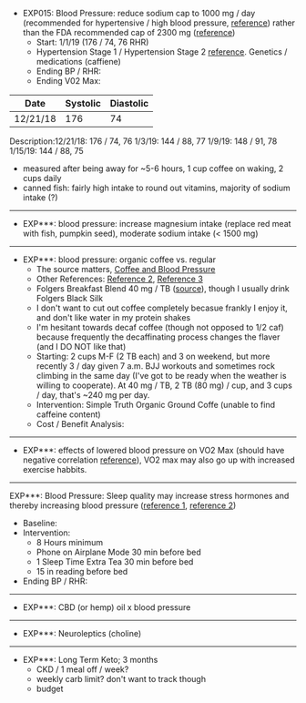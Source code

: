 
- EXP015:  Blood Pressure: reduce sodium cap to 1000 mg / day (recommended for hypertensive / high blood pressure, [reference](https://www.heart.org/en/health-topics/high-blood-pressure/changes-you-can-make-to-manage-high-blood-pressure/shaking-the-salt-habit-to-lower-high-blood-pressure)) rather than the FDA recommended cap of 2300 mg ([reference](https://www.fda.gov/food/resourcesforyou/consumers/ucm315393.htm))
  - Start:  1/1/19 (176 / 74, 76 RHR)
  - Hypertension Stage 1 / Hypertension Stage 2 [reference](https://www.heart.org/en/health-topics/high-blood-pressure/understanding-blood-pressure-readings).  Genetics / medications (caffiene)
  - Ending BP / RHR:
  - Ending V02 Max:

| Date | Systolic | Diastolic |
| ---- | -------- | --------- |
| 12/21/18 | 176 | 74 |

Description:12/21/18: 176  / 74, 76
1/3/19:  144 / 88, 77
1/9/19:  148 / 91, 78
1/15/19:  144 / 88, 75

* measured after being away for ~5-6 hours, 1 cup coffee on waking, 2 cups daily
* canned fish: fairly high intake to round out vitamins, majority of sodium intake (?)

---

- EXP***:  blood pressure:  increase magnesium intake (replace red meat with fish, pumpkin seed), moderate sodium intake (< 1500 mg)

---

- EXP***:  blood pressure:  organic coffee vs. regular
  - The source matters, [Coffee and Blood Pressure](https://www.health.harvard.edu/newsletter_article/Coffee_and_your_blood_pressure)
  - Other References:  [Reference 2](https://www.webmd.com/hypertension-high-blood-pressure/news/20020517/caffeines-effect-on-blood-pressure#1), [Reference 3](https://www.mayoclinic.org/diseases-conditions/high-blood-pressure/expert-answers/blood-pressure/faq-20058543)
  - Folgers Breakfast Blend 40 mg / TB ([source](https://cspinet.org/eating-healthy/ingredients-of-concern/caffeine-chart)), though I usually drink Folgers Black Silk
  - I don't want to cut out coffee completely becasue frankly I enjoy it, and don't like water in my protein shakes
  - I'm hesitant towards decaf coffee (though not opposed to 1/2 caf) because frequently the decaffinating process changes the flaver (and I DO NOT like that)
  - Starting:  2 cups M-F (2 TB each) and 3 on weekend, but more recently 3 / day given 7 a.m. BJJ workouts and sometimes rock climbing in the same day (I've got to be ready when the weather is willing to cooperate).  At 40 mg / TB, 2 TB (80 mg) / cup, and 3 cups / day, that's ~240 mg per day.
  - Intervention:  Simple Truth Organic Ground Coffe (unable to find caffeine content)
  - Cost / Benefit Analysis:

---

- EXP***:  effects of lowered blood pressure on VO2 Max (should have negative correlation [reference](https://www.ncbi.nlm.nih.gov/pubmed/25460373)), VO2 max may also go up with increased exercise habbits.

---

EXP***:  Blood Pressure:  Sleep quality may increase stress hormones and thereby increasing blood pressure ([reference 1](https://www.ncbi.nlm.nih.gov/pubmed/10075386), [reference 2](https://www.mayoclinic.org/diseases-conditions/high-blood-pressure/expert-answers/sleep-deprivation/faq-20057959))
- Baseline:
- Intervention:
  - 8 Hours minimum
  - Phone on Airplane Mode 30 min before bed
  - 1 Sleep Time Extra Tea 30 min before bed
  - 15 in reading before bed
- Ending BP / RHR:

---

- EXP***:  CBD (or hemp) oil x blood pressure

---

- EXP***:  Neuroleptics (choline)

---

- EXP***:  Long Term Keto; 3 months
  - CKD / 1 meal off / week?
  - weekly carb limit?  don't want to track though
  - budget